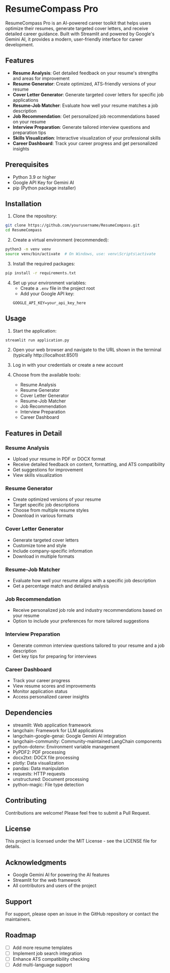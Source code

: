 # ResumeCompass Pro

ResumeCompass Pro is an AI-powered career toolkit that helps users optimize their resumes, generate targeted cover letters, and receive detailed career guidance. Built with Streamlit and powered by Google's Gemini AI, it provides a modern, user-friendly interface for career development.

## Features

- **Resume Analysis**: Get detailed feedback on your resume's strengths and areas for improvement
- **Resume Generator**: Create optimized, ATS-friendly versions of your resume
- **Cover Letter Generator**: Generate targeted cover letters for specific job applications
- **Resume-Job Matcher**: Evaluate how well your resume matches a job description
- **Job Recommendation**: Get personalized job recommendations based on your resume
- **Interview Preparation**: Generate tailored interview questions and preparation tips
- **Skills Visualization**: Interactive visualization of your professional skills
- **Career Dashboard**: Track your career progress and get personalized insights

## Prerequisites

- Python 3.9 or higher
- Google API Key for Gemini AI
- pip (Python package installer)

## Installation

1. Clone the repository:

```bash
git clone https://github.com/yourusername/ResumeCompass.git
cd ResumeCompass
```

2. Create a virtual environment (recommended):

```bash
python3 -m venv venv
source venv/bin/activate  # On Windows, use: venv\Scripts\activate
```

3. Install the required packages:

```bash
pip install -r requirements.txt
```

4. Set up your environment variables:
   - Create a `.env` file in the project root
   - Add your Google API key:
   ```
   GOOGLE_API_KEY=your_api_key_here
   ```

## Usage

1. Start the application:

```bash
streamlit run application.py
```

2. Open your web browser and navigate to the URL shown in the terminal (typically http://localhost:8501)

3. Log in with your credentials or create a new account

4. Choose from the available tools:
   - Resume Analysis
   - Resume Generator
   - Cover Letter Generator
   - Resume-Job Matcher
   - Job Recommendation
   - Interview Preparation
   - Career Dashboard

## Features in Detail

### Resume Analysis

- Upload your resume in PDF or DOCX format
- Receive detailed feedback on content, formatting, and ATS compatibility
- Get suggestions for improvement
- View skills visualization

### Resume Generator

- Create optimized versions of your resume
- Target specific job descriptions
- Choose from multiple resume styles
- Download in various formats

### Cover Letter Generator

- Generate targeted cover letters
- Customize tone and style
- Include company-specific information
- Download in multiple formats

### Resume-Job Matcher

- Evaluate how well your resume aligns with a specific job description
- Get a percentage match and detailed analysis

### Job Recommendation

- Receive personalized job role and industry recommendations based on your resume
- Option to include your preferences for more tailored suggestions

### Interview Preparation

- Generate common interview questions tailored to your resume and a job description
- Get key tips for preparing for interviews

### Career Dashboard

- Track your career progress
- View resume scores and improvements
- Monitor application status
- Access personalized career insights

## Dependencies

- streamlit: Web application framework
- langchain: Framework for LLM applications
- langchain-google-genai: Google Gemini AI integration
- langchain-community: Community-maintained LangChain components
- python-dotenv: Environment variable management
- PyPDF2: PDF processing
- docx2txt: DOCX file processing
- plotly: Data visualization
- pandas: Data manipulation
- requests: HTTP requests
- unstructured: Document processing
- python-magic: File type detection

## Contributing

Contributions are welcome! Please feel free to submit a Pull Request.

## License

This project is licensed under the MIT License - see the LICENSE file for details.

## Acknowledgments

- Google Gemini AI for powering the AI features
- Streamlit for the web framework
- All contributors and users of the project

## Support

For support, please open an issue in the GitHub repository or contact the maintainers.

## Roadmap

- [ ] Add more resume templates
- [ ] Implement job search integration
- [ ] Enhance ATS compatibility checking
- [ ] Add multi-language support
